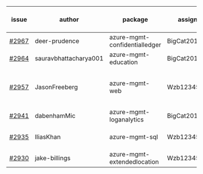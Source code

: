 | issue | author | package | assignee | bot advice | created date of issue | target release date | date from target |
| ------ | ------ | ------ | ------ | ------ | ------ | ------ | :-----: |
| [#2967](https://github.com/Azure/sdk-release-request/issues/2967) | deer-prudence | azure-mgmt-confidentialledger | BigCat20196 |  | 07-01 | 07-11 |  |
| [#2964](https://github.com/Azure/sdk-release-request/issues/2964) | sauravbhattacharya001 | azure-mgmt-education | BigCat20196 |  | 06-29 | 07-13 |  |
| [#2957](https://github.com/Azure/sdk-release-request/issues/2957) | JasonFreeberg | azure-mgmt-web | Wzb123456789 | new comment. close to release date.  | 06-28 | 07-04 | 1 |
| [#2941](https://github.com/Azure/sdk-release-request/issues/2941) | dabenhamMic | azure-mgmt-loganalytics | BigCat20196 |  | 06-23 | 07-07 |  |
| [#2935](https://github.com/Azure/sdk-release-request/issues/2935) | IliasKhan | azure-mgmt-sql | Wzb123456789 | close to release date.  | 06-22 | 07-05 | 2 |
| [#2930](https://github.com/Azure/sdk-release-request/issues/2930) | jake-billings | azure-mgmt-extendedlocation | Wzb123456789 |  | 06-20 | 07-08 |  |
